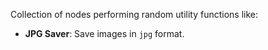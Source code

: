 Collection of nodes performing random utility functions like:
- **JPG Saver**: Save images in `jpg` format.